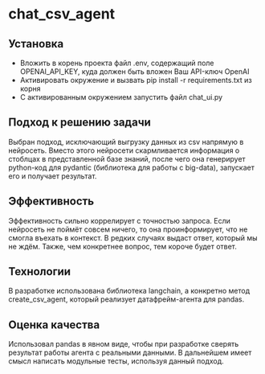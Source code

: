 # chat_csv_agent

## Установка
- Вложить в корень проекта файл .env, содержащий поле OPENAI_API_KEY, куда должен быть вложен Ваш API-ключ OpenAI
- Активировать окружение и вызвать pip install -r requirements.txt из корня
- С активированным окружением запустить файл chat_ui.py

## Подход к решению задачи
Выбран подход, исключающий выгрузку данных из csv напрямую в нейросеть.
Вместо этого нейросети скармливается информация о стоблцах в представленной базе знаний,
после чего она генерирует python-код для pydantic (библиотека для работы с big-data),
запускает его и получает результат.

## Эффективность
Эффективность сильно коррелирует с точностью запроса. Если нейросеть не 
поймёт совсем ничего, то она проинформирует, что не смогла въехать в контекст.
В редких случаях выдаст ответ, который мы не ждём. Также, чем конкретнее
вопрос, тем короче будет ответ.

## Технологии
В разработке использована библиотека langchain, а конкретно метод
create_csv_agent, который реализует датафрейм-агента для pandas.

## Оценка качества
Использовал pandas в явном виде, чтобы при разработке сверять результат
работы агента с реальными данными. В дальнейшем имеет смысл написать 
модульные тесты, используя данный подход.